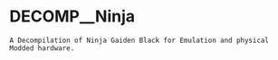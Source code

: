 # DECOMP__Ninja
    A Decompilation of Ninja Gaiden Black for Emulation and physical Modded hardware.
